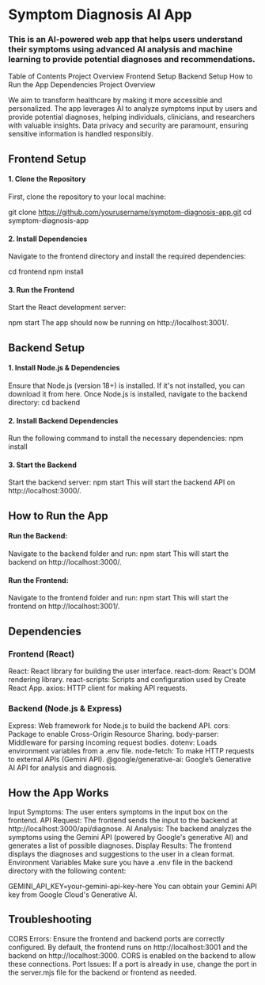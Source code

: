 # Symptom Diagnosis AI App

### This is an AI-powered web app that helps users understand their symptoms using advanced AI analysis and machine learning to provide potential diagnoses and recommendations.

Table of Contents
Project Overview
Frontend Setup
Backend Setup
How to Run the App
Dependencies
Project Overview

We aim to transform healthcare by making it more accessible and personalized. The app leverages AI to analyze symptoms input by users and provide potential diagnoses, helping individuals, clinicians, and researchers with valuable insights. Data privacy and security are paramount, ensuring sensitive information is handled responsibly.

## Frontend Setup
#### 1. Clone the Repository
First, clone the repository to your local machine:

git clone https://github.com/yourusername/symptom-diagnosis-app.git
cd symptom-diagnosis-app

#### 2. Install Dependencies
Navigate to the frontend directory and install the required dependencies:

cd frontend
npm install

#### 3. Run the Frontend
Start the React development server:

npm start
The app should now be running on http://localhost:3001/.

## Backend Setup
#### 1. Install Node.js & Dependencies
Ensure that Node.js (version 18+) is installed. If it's not installed, you can download it from here.
Once Node.js is installed, navigate to the backend directory:
cd backend
#### 2. Install Backend Dependencies
Run the following command to install the necessary dependencies:
npm install
#### 3. Start the Backend
Start the backend server:
npm start
This will start the backend API on http://localhost:3000/.

## How to Run the App
#### Run the Backend:
Navigate to the backend folder and run:
npm start
This will start the backend on http://localhost:3000/.
#### Run the Frontend:
Navigate to the frontend folder and run:
npm start
This will start the frontend on http://localhost:3001/.

## Dependencies
### Frontend (React)
React: React library for building the user interface.
react-dom: React's DOM rendering library.
react-scripts: Scripts and configuration used by Create React App.
axios: HTTP client for making API requests.

### Backend (Node.js & Express)
Express: Web framework for Node.js to build the backend API.
cors: Package to enable Cross-Origin Resource Sharing.
body-parser: Middleware for parsing incoming request bodies.
dotenv: Loads environment variables from a .env file.
node-fetch: To make HTTP requests to external APIs (Gemini API).
@google/generative-ai: Google’s Generative AI API for analysis and diagnosis.

## How the App Works
Input Symptoms: The user enters symptoms in the input box on the frontend.
API Request: The frontend sends the input to the backend at http://localhost:3000/api/diagnose.
AI Analysis: The backend analyzes the symptoms using the Gemini API (powered by Google's generative AI) and generates a list of possible diagnoses.
Display Results: The frontend displays the diagnoses and suggestions to the user in a clean format.
Environment Variables
Make sure you have a .env file in the backend directory with the following content:

GEMINI_API_KEY=your-gemini-api-key-here
You can obtain your Gemini API key from Google Cloud's Generative AI.

## Troubleshooting
CORS Errors: Ensure the frontend and backend ports are correctly configured. By default, the frontend runs on http://localhost:3001 and the backend on http://localhost:3000. CORS is enabled on the backend to allow these connections.
Port Issues: If a port is already in use, change the port in the server.mjs file for the backend or frontend as needed.
